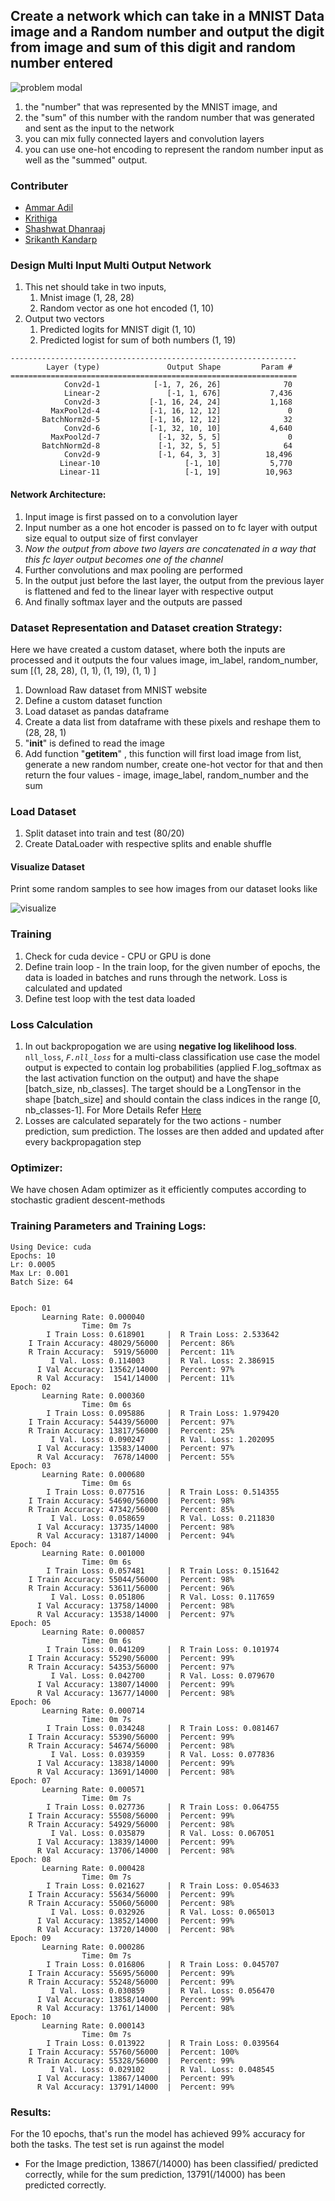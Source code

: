 ## Create a network which can take in a MNIST Data image and a Random number and output the digit from image and sum of this digit and random number entered

![problem modal](./assets/assign.png "Problem Statement Exmple Modal")

1. the "number" that was represented by the MNIST image, and
2. the "sum" of this number with the random number that was generated and sent as the input to the network
3. you can mix fully connected layers and convolution layers
4. you can use one-hot encoding to represent the random number input as well as the "summed" output.

### Contributer
* [Ammar Adil](https://github.com/adilsammar)
* [Krithiga](https://github.com/BottleSpink)
* [Shashwat Dhanraaj](https://github.com/sdhanraaj12)
* [Srikanth Kandarp](https://github.com/Srikanth-Kandarp)

### Design Multi Input Multi Output Network

1. This net should take in two inputs, 
    1. Mnist image (1, 28, 28)
    2. Random vector as one hot encoded (1, 10)
2. Output two vectors
    1. Predicted logits for MNIST digit (1, 10)
    2. Predicted logist for sum of both numbers (1, 19)

```
----------------------------------------------------------------
        Layer (type)               Output Shape         Param #
================================================================
            Conv2d-1            [-1, 7, 26, 26]              70
            Linear-2               [-1, 1, 676]           7,436
            Conv2d-3           [-1, 16, 24, 24]           1,168
         MaxPool2d-4           [-1, 16, 12, 12]               0
       BatchNorm2d-5           [-1, 16, 12, 12]              32
            Conv2d-6           [-1, 32, 10, 10]           4,640
         MaxPool2d-7             [-1, 32, 5, 5]               0
       BatchNorm2d-8             [-1, 32, 5, 5]              64
            Conv2d-9             [-1, 64, 3, 3]          18,496
           Linear-10                   [-1, 10]           5,770
           Linear-11                   [-1, 19]          10,963

```
    
#### Network Architecture:
1. Input image is first passed on to a convolution layer
2. Input number as a one hot encoder is passed on to fc layer with output size equal to output size of first convlayer
3. *Now the output from above two layers are concatenated in a way that this fc layer output becomes one of the channel*
4. Further convolutions and max pooling are performed
5. In the output just before the last layer, the output from the previous layer is flattened and fed to the linear layer with respective output
6. And finally softmax layer and the outputs are passed

### Dataset Representation and Dataset creation Strategy:
Here we have created a custom dataset, where both the inputs are processed and it outputs the four values image, im_label, random_number, sum \[(1, 28, 28), (1, 1), (1, 19), (1, 1) \]

1. Download Raw dataset from MNIST website
2. Define a custom dataset function
3. Load dataset as pandas dataframe
4. Create a data list from dataframe with these pixels and reshape them to (28, 28, 1)
5. "__init__" is defined to read the image
6. Add function "__getitem__" , this function will first load image from list, generate a new random number, create one-hot vector for that and then return the four values - image, image_label, random_number and the sum 

### Load Dataset
1. Split dataset into train and test (80/20)
2. Create DataLoader with respective splits and enable shuffle

#### Visualize Dataset
Print some random samples to see how images from our dataset looks like

![visualize](./assets/visualize.png "Some Inputs")


### Training
1. Check for cuda device - CPU or GPU is done
2. Define train loop - In the train loop, for the given number of epochs, the data is loaded in batches and runs through the network. Loss is calculated and updated   
3. Define test loop with the test data loaded

### Loss Calculation 
1. In out backpropogation we are using **negative log likelihood loss**. `nll_loss`, _`F.nll_loss`_  for a multi-class classification use case the model output is expected to contain log probabilities (applied F.log_softmax as the last activation function on the output) and have the shape \[batch_size, nb_classes\]. The target should be a LongTensor in the shape \[batch_size\] and should contain the class indices in the range \[0, nb_classes-1\].
For More Details Refer [Here](https://medium.com/@bhardwajprakarsh/negative-log-likelihood-loss-why-do-we-use-it-for-binary-classification-7625f9e3c944)
2. Losses are calculated separately for the two actions - number prediction, sum prediction. The losses are then added and updated after every backpropagation step

### Optimizer:
We have chosen Adam optimizer as it efficiently computes according to stochastic gradient descent-methods

### Training Parameters and Training Logs:

```
Using Device: cuda
Epochs: 10
Lr: 0.0005
Max Lr: 0.001
Batch Size: 64


Epoch: 01
	   Learning Rate: 0.000040
	            Time: 0m 7s
	    I Train Loss: 0.618901     |  R Train Loss: 2.533642
	I Train Accuracy: 48029/56000  |  Percent: 86%
	R Train Accuracy:  5919/56000  |  Percent: 11%
	     I Val. Loss: 0.114003     |  R Val. Loss: 2.386915
	  I Val Accuracy: 13562/14000  |  Percent: 97%
	  R Val Accuracy:  1541/14000  |  Percent: 11%
Epoch: 02
	   Learning Rate: 0.000360
	            Time: 0m 6s
	    I Train Loss: 0.095886     |  R Train Loss: 1.979420
	I Train Accuracy: 54439/56000  |  Percent: 97%
	R Train Accuracy: 13817/56000  |  Percent: 25%
	     I Val. Loss: 0.090247     |  R Val. Loss: 1.202095
	  I Val Accuracy: 13583/14000  |  Percent: 97%
	  R Val Accuracy:  7678/14000  |  Percent: 55%
Epoch: 03
	   Learning Rate: 0.000680
	            Time: 0m 6s
	    I Train Loss: 0.077516     |  R Train Loss: 0.514355
	I Train Accuracy: 54690/56000  |  Percent: 98%
	R Train Accuracy: 47342/56000  |  Percent: 85%
	     I Val. Loss: 0.058659     |  R Val. Loss: 0.211830
	  I Val Accuracy: 13735/14000  |  Percent: 98%
	  R Val Accuracy: 13187/14000  |  Percent: 94%
Epoch: 04
	   Learning Rate: 0.001000
	            Time: 0m 6s
	    I Train Loss: 0.057481     |  R Train Loss: 0.151642
	I Train Accuracy: 55044/56000  |  Percent: 98%
	R Train Accuracy: 53611/56000  |  Percent: 96%
	     I Val. Loss: 0.051806     |  R Val. Loss: 0.117659
	  I Val Accuracy: 13758/14000  |  Percent: 98%
	  R Val Accuracy: 13538/14000  |  Percent: 97%
Epoch: 05
	   Learning Rate: 0.000857
	            Time: 0m 6s
	    I Train Loss: 0.041209     |  R Train Loss: 0.101974
	I Train Accuracy: 55290/56000  |  Percent: 99%
	R Train Accuracy: 54353/56000  |  Percent: 97%
	     I Val. Loss: 0.042700     |  R Val. Loss: 0.079670
	  I Val Accuracy: 13807/14000  |  Percent: 99%
	  R Val Accuracy: 13677/14000  |  Percent: 98%
Epoch: 06
	   Learning Rate: 0.000714
	            Time: 0m 7s
	    I Train Loss: 0.034248     |  R Train Loss: 0.081467
	I Train Accuracy: 55390/56000  |  Percent: 99%
	R Train Accuracy: 54674/56000  |  Percent: 98%
	     I Val. Loss: 0.039359     |  R Val. Loss: 0.077836
	  I Val Accuracy: 13838/14000  |  Percent: 99%
	  R Val Accuracy: 13691/14000  |  Percent: 98%
Epoch: 07
	   Learning Rate: 0.000571
	            Time: 0m 7s
	    I Train Loss: 0.027736     |  R Train Loss: 0.064755
	I Train Accuracy: 55508/56000  |  Percent: 99%
	R Train Accuracy: 54929/56000  |  Percent: 98%
	     I Val. Loss: 0.035879     |  R Val. Loss: 0.067051
	  I Val Accuracy: 13839/14000  |  Percent: 99%
	  R Val Accuracy: 13706/14000  |  Percent: 98%
Epoch: 08
	   Learning Rate: 0.000428
	            Time: 0m 7s
	    I Train Loss: 0.021627     |  R Train Loss: 0.054633
	I Train Accuracy: 55634/56000  |  Percent: 99%
	R Train Accuracy: 55060/56000  |  Percent: 98%
	     I Val. Loss: 0.032926     |  R Val. Loss: 0.065013
	  I Val Accuracy: 13852/14000  |  Percent: 99%
	  R Val Accuracy: 13720/14000  |  Percent: 98%
Epoch: 09
	   Learning Rate: 0.000286
	            Time: 0m 7s
	    I Train Loss: 0.016806     |  R Train Loss: 0.045707
	I Train Accuracy: 55695/56000  |  Percent: 99%
	R Train Accuracy: 55248/56000  |  Percent: 99%
	     I Val. Loss: 0.030859     |  R Val. Loss: 0.056470
	  I Val Accuracy: 13858/14000  |  Percent: 99%
	  R Val Accuracy: 13761/14000  |  Percent: 98%
Epoch: 10
	   Learning Rate: 0.000143
	            Time: 0m 7s
	    I Train Loss: 0.013922     |  R Train Loss: 0.039564
	I Train Accuracy: 55760/56000  |  Percent: 100%
	R Train Accuracy: 55328/56000  |  Percent: 99%
	     I Val. Loss: 0.029102     |  R Val. Loss: 0.048545
	  I Val Accuracy: 13867/14000  |  Percent: 99%
	  R Val Accuracy: 13791/14000  |  Percent: 99%
```

### Results:
For the 10 epochs, that's run the model has achieved 99% accuracy for both the tasks. The test set is run against the model
- For the Image prediction, 13867(/14000) has been classified/ predicted correctly, while for the sum prediction, 13791(/14000) has been predicted correctly. 

